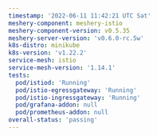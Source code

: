 ```yaml
---
timestamp: '2022-06-11 11:42:21 UTC Sat'
meshery-component: meshery-istio
meshery-component-version: v0.5.35
meshery-server-version: 'v0.6.0-rc.5w'
k8s-distro: minikube
k8s-version: 'v1.22.2'
service-mesh: istio
service-mesh-version: '1.14.1'
tests:
  pod/istiod: 'Running'
  pod/istio-egressgateway: 'Running'
  pod/istio-ingressgateway: 'Running'
  pod/grafana-addon: null
  pod/prometheus-addon: null
overall-status: 'passing'
---
```


